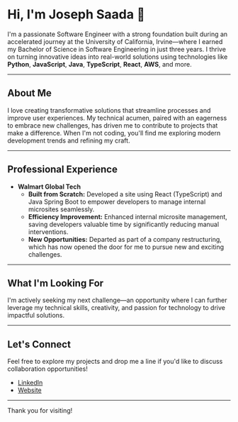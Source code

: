 # Hi, I'm Joseph Saada 👋

I'm a passionate Software Engineer with a strong foundation built during an accelerated journey at the University of California, Irvine—where I earned my Bachelor of Science in Software Engineering in just three years. I thrive on turning innovative ideas into real-world solutions using technologies like **Python**, **JavaScript**, **Java**, **TypeScript**, **React**, **AWS**, and more.

---

## About Me

I love creating transformative solutions that streamline processes and improve user experiences. My technical acumen, paired with an eagerness to embrace new challenges, has driven me to contribute to projects that make a difference. When I'm not coding, you'll find me exploring modern development trends and refining my craft.

---

## Professional Experience

- **Walmart Global Tech**  
  - **Built from Scratch:** Developed a site using React (TypeScript) and Java Spring Boot to empower developers to manage internal microsites seamlessly.  
  - **Efficiency Improvement:** Enhanced internal microsite management, saving developers valuable time by significantly reducing manual interventions.  
  - **New Opportunities:** Departed as part of a company restructuring, which has now opened the door for me to pursue new and exciting challenges.

---

## What I'm Looking For

I'm actively seeking my next challenge—an opportunity where I can further leverage my technical skills, creativity, and passion for technology to drive impactful solutions.

---

## Let's Connect

Feel free to explore my projects and drop me a line if you'd like to discuss collaboration opportunities!

- [LinkedIn](https://www.linkedin.com/in/joseph-saada)
- [Website](https://josephsaada.github.io/resume/index.html)

---

Thank you for visiting!
